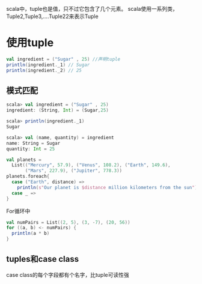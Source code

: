 scala中，tuple也是值，只不过它包含了几个元素。 scala使用一系列类，Tuple2,Tuple3,....Tuple22来表示Tuple

# 使用tuple

```scala
val ingredient = ("Sugar" , 25) //声明tuple
println(ingredient._1) // Sugar
println(ingredient._2) // 25
```

## 模式匹配

```scala
scala> val ingredient = ("Sugar" , 25)
ingredient: (String, Int) = (Sugar,25)

scala> println(ingredient._1)
Sugar

scala> val (name, quantity) = ingredient
name: String = Sugar
quantity: Int = 25
```

```scala
val planets =
  List(("Mercury", 57.9), ("Venus", 108.2), ("Earth", 149.6),
       ("Mars", 227.9), ("Jupiter", 778.3))
planets.foreach{
  case ("Earth", distance) =>
    println(s"Our planet is $distance million kilometers from the sun")
  case _ =>
}
```

For循环中

```scala
val numPairs = List((2, 5), (3, -7), (20, 56))
for ((a, b) <- numPairs) {
  println(a * b)
}
```

## tuples和case class

case class的每个字段都有个名字，比tuple可读性强